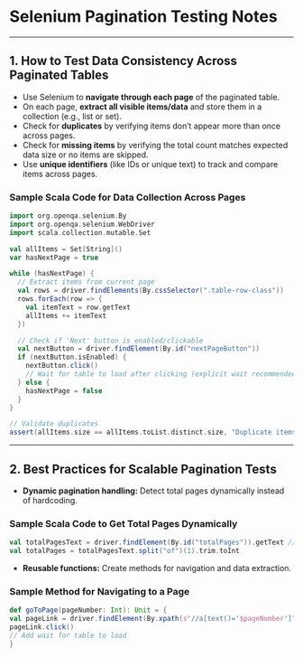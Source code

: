 # Selenium Pagination Testing Notes

---

## 1. How to Test Data Consistency Across Paginated Tables

- Use Selenium to **navigate through each page** of the paginated table.
- On each page, **extract all visible items/data** and store them in a collection (e.g., list or set).
- Check for **duplicates** by verifying items don’t appear more than once across pages.
- Check for **missing items** by verifying the total count matches expected data size or no items are skipped.
- Use **unique identifiers** (like IDs or unique text) to track and compare items across pages.

### Sample Scala Code for Data Collection Across Pages

```scala
import org.openqa.selenium.By
import org.openqa.selenium.WebDriver
import scala.collection.mutable.Set

val allItems = Set[String]()
var hasNextPage = true

while (hasNextPage) {
  // Extract items from current page
  val rows = driver.findElements(By.cssSelector(".table-row-class"))
  rows.forEach(row => {
    val itemText = row.getText
    allItems += itemText
  })

  // Check if 'Next' button is enabled/clickable
  val nextButton = driver.findElement(By.id("nextPageButton"))
  if (nextButton.isEnabled) {
    nextButton.click()
    // Wait for table to load after clicking (explicit wait recommended)
  } else {
    hasNextPage = false
  }
}

// Validate duplicates
assert(allItems.size == allItems.toList.distinct.size, "Duplicate items found across pages")
```

---

## 2. Best Practices for Scalable Pagination Tests

- **Dynamic pagination handling:** Detect total pages dynamically instead of hardcoding.

### Sample Scala Code to Get Total Pages Dynamically

```scala
val totalPagesText = driver.findElement(By.id("totalPages")).getText // e.g. "Page 1 of 10"
val totalPages = totalPagesText.split("of")(1).trim.toInt
```

- **Reusable functions:** Create methods for navigation and data extraction.

### Sample Method for Navigating to a Page

```scala
def goToPage(pageNumber: Int): Unit = {
val pageLink = driver.findElement(By.xpath(s"//a[text()='$pageNumber']"))
pageLink.click()
// Add wait for table to load
}
```
